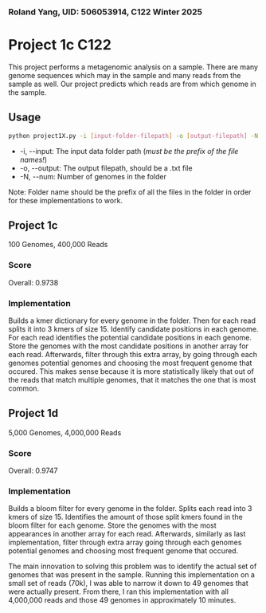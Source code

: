 ### Roland Yang, UID: 506053914, C122 Winter 2025

# Project 1c C122

This project performs a metagenomic analysis on a sample. There are many genome sequences which may in the sample and many reads from the sample as well. Our project predicts which reads are from which genome in the sample.

## Usage

```bash
python project1X.py -i [input-folder-filepath] -o [output-filepath] -N [num-genomes]
```

- -i, --input: The input data folder path (*must be the prefix of the file names!*)
- -o, --output: The output filepath, should be a .txt file
- -N, --num: Number of genomes in the folder

Note: Folder name should be the prefix of all the files in the folder in order for these implementations to work.

## Project 1c

100 Genomes, 400,000 Reads

### Score

Overall: 0.9738

### Implementation

Builds a kmer dictionary for every genome in the folder. Then for each read splits it into 3 kmers of size 15. Identify candidate positions in each genome. For each read identifies the potential candidate positions in each genome. Store the genomes with the most candidate positions in another array for each read. Afterwards, filter through this extra array, by going through each genomes potential genomes and choosing the most frequent genome that occured. This makes sense because it is more statistically likely that out of the reads that match multiple genomes, that it matches the one that is most common.

## Project 1d

5,000 Genomes, 4,000,000 Reads

### Score

Overall: 0.9747

### Implementation

Builds a bloom filter for every genome in the folder. Splits each read into 3 kmers of size 15. Identifies the amount of those split kmers found in the bloom filter for each genome. Store the genomes with the most appearances in another array for each read. Afterwards, similarly as last implementation, filter through extra array going through each genomes potential genomes and choosing most frequent genome that occured.

The main innovation to solving this problem was to identify the actual set of genomes that was present in the sample. Running this implementation on a small set of reads (70k), I was able to narrow it down to 49 genomes that were actually present. From there, I ran this implementation with all 4,000,000 reads and those 49 genomes in approximately 10 minutes.